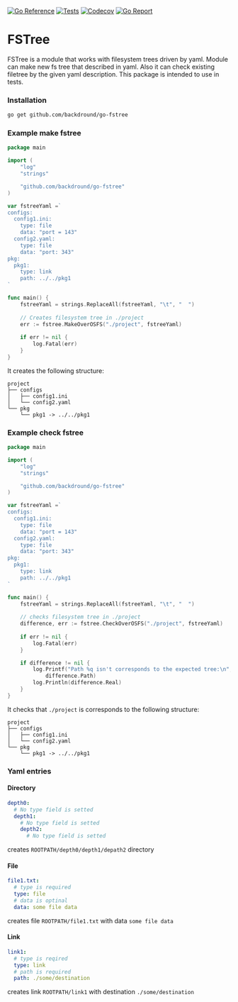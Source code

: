 [![Go Reference](https://img.shields.io/badge/go-reference-%2300ADD8?style=flat-square)](https://pkg.go.dev/github.com/backdround/go-fstree)
[![Tests](https://img.shields.io/github/workflow/status/backdround/go-fstree/tests?label=tests&style=flat-square)](https://github.com/backdround/go-fstree/actions)
[![Codecov](https://img.shields.io/codecov/c/github/backdround/go-fstree?style=flat-square)](https://app.codecov.io/gh/backdround/go-fstree/)
[![Go Report](https://goreportcard.com/badge/github.com/backdround/go-fstree?style=flat-square)](https://goreportcard.com/report/github.com/backdround/go-fstree)

# FSTree

FSTree is a module that works with filesystem trees driven by yaml.
Module can make new fs tree that described in yaml. Also it can check
existing filetree by the given yaml description. This package is
intended to use in tests.

### Installation

```bash
go get github.com/backdround/go-fstree
```

### Example make fstree

```go
package main

import (
	"log"
	"strings"

	"github.com/backdround/go-fstree"
)

var fstreeYaml =`
configs:
  config1.ini:
    type: file
    data: "port = 143"
  config2.yaml:
    type: file
    data: "port: 343"
pkg:
  pkg1:
    type: link
    path: ../../pkg1
`

func main() {
	fstreeYaml = strings.ReplaceAll(fstreeYaml, "\t", "  ")
	
	// Creates filesystem tree in ./project
	err := fstree.MakeOverOSFS("./project", fstreeYaml)
	
	if err != nil {
		log.Fatal(err)
	}
}
```

It creates the following structure:
```
project
├── configs
│   ├── config1.ini
│   └── config2.yaml
└── pkg
    └── pkg1 -> ../../pkg1
```

### Example check fstree

```go
package main

import (
	"log"
	"strings"

	"github.com/backdround/go-fstree"
)

var fstreeYaml =`
configs:
  config1.ini:
    type: file
    data: "port = 143"
  config2.yaml:
    type: file
    data: "port: 343"
pkg:
  pkg1:
    type: link
    path: ../../pkg1
`

func main() {
	fstreeYaml = strings.ReplaceAll(fstreeYaml, "\t", "  ")
	
	// checks filesystem tree in ./project
	difference, err := fstree.CheckOverOSFS("./project", fstreeYaml)
	
	if err != nil {
		log.Fatal(err)
	}

	if difference != nil {
		log.Printf("Path %q isn't corresponds to the expected tree:\n",
			difference.Path)
		log.Println(difference.Real)
	}
}
```

It checks that `./project` is corresponds to the following structure:
```
project
├── configs
│   ├── config1.ini
│   └── config2.yaml
└── pkg
    └── pkg1 -> ../../pkg1
```


### Yaml entries

#### Directory
```yaml
depth0:
  # No type field is setted
  depth1:
    # No type field is setted
    depth2:
      # No type field is setted
```
creates `ROOTPATH/depth0/depth1/depath2` directory

#### File
```yaml
file1.txt:
  # type is required
  type: file
  # data is optinal
  data: some file data
```
creates file `ROOTPATH/file1.txt` with data `some file data`

#### Link
```yaml
link1:
  # type is reqired
  type: link
  # path is required
  path: ./some/destination
```
creates link `ROOTPATH/link1` with destination `./some/destination`
